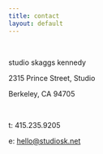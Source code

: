 ```yaml
---
title: contact
layout: default
---
```


&nbsp;
&nbsp;
&nbsp;
&nbsp;

studio skaggs kennedy

2315 Prince Street, Studio

Berkeley, CA 94705

&nbsp;

t: 415.235.9205

e: [hello@studiosk.net](mailto:hello@studiosk.net)
